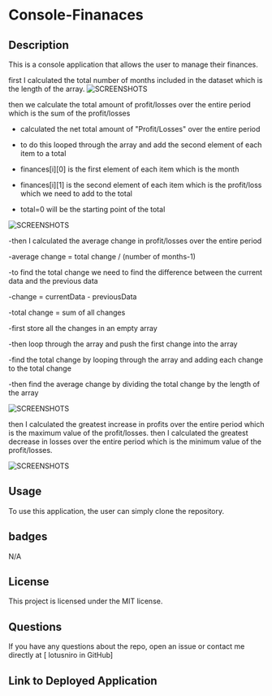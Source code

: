 # Console-Finanaces

## Description
This is a console application that allows the user to manage their finances. 


first I calculated the total number of months included in the dataset which is the length of the array.
![SCREENSHOTS
](https://github.com/Lotusniro/Console-Finanaces/blob/main/screenshots/Screenshot%202023-12-24%20at%2012.44.34.png)

then we calculate the total amount of profit/losses over the entire period which is the sum of the profit/losses

- calculated the net total amount of "Profit/Losses" over the entire period
  
- to do this looped through the array and add the second element of each item to a total

- finances[i][0] is the first element of each item which is the month

- finances[i][1] is the second element of each item which is the profit/loss which we need to add to the total

- total=0 will be the starting point of the total


![SCREENSHOTS
](https://github.com/Lotusniro/Console-Finanaces/blob/main/screenshots/Screenshot%202023-12-24%20at%2012.45.17.png)

-then I calculated the average change in profit/losses over the entire period 

-average change = total change / (number of months-1)

-to find the total change we need to find the difference between the current data and the previous data

-change = currentData - previousData

-total change = sum of all changes

-first store all the changes in an empty array

-then loop through the array and push the first change into the array

-find the total change by looping through the array and adding each change to the total change

-then find the average change by dividing the total change by the length of the array

![SCREENSHOTS
](https://github.com/Lotusniro/Console-Finanaces/blob/main/screenshots/Screenshot%202023-12-24%20at%2012.45.31.png)


then I calculated the greatest increase in profits over the entire period which is the maximum value of the profit/losses.
then I calculated the greatest decrease in losses over the entire period which is the minimum value of the profit/losses.

![SCREENSHOTS
](https://github.com/Lotusniro/Console-Finanaces/blob/main/screenshots/Screenshot%202023-12-24%20at%2012.46.00.png)

## Usage
To use this application, the user can simply clone the repository. 

## badges
N/A

## License
This project is licensed under the MIT license.

## Questions
If you have any questions about the repo, open an issue or contact me directly at [
lotusniro in GitHub]


## Link to Deployed Application
